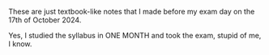 These are just textbook-like notes that I made before my exam day on the 17th of October 2024.

Yes, I studied the syllabus in ONE MONTH and took the exam, stupid of me, I know.
